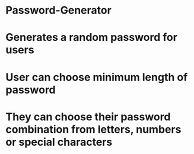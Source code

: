 # Password-Generator
# Generates a random password for users
# User can choose minimum length of password
# They can choose their password combination from letters, numbers or special characters
